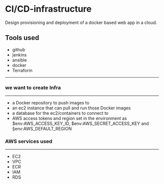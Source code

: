 # CI/CD-infrastructure
Design provisioning and deployment of a docker based web app in a cloud.

## Tools used
- github
- jenkins
- ansible 
- docker  
- Terraform 
-------

### we want to create Infra
---------
- a Docker repository to push images to
- an ec2 instance that can pull and run those Docker images
- a database for the ec2/containers to connect to
- AWS access tokens and region set in the environment as $env:AWS_ACCESS_KEY_ID, $env:AWS_SECRET_ACCESS_KEY and §env:AWS_DEFAULT_REGION

### AWS services used
-----------
- EC2
- VPC
- ECR
- IAM
- RDS
